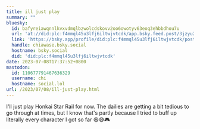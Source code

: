 ```yaml
---
title: ill just play
summary: ""
bluesky:
  id: bafyreiawqnnlkvxvdmqlbzwolcdskovv2oo6owotyv63eoq3ehbbdhou7u
  url: 'at://did:plc:f4mmql45u3lfj6iltwjvtcdk/app.bsky.feed.post/3jzyu2jgy2r2k'
  link: 'https://bsky.app/profile/did:plc:f4mmql45u3lfj6iltwjvtcdk/post/3jzyu2jgy2r2k'
  handle: chiawase.bsky.social
  hostname: bsky.social
  did: 'did:plc:f4mmql45u3lfj6iltwjvtcdk'
date: 2023-07-08T17:37:52+0800
mastodon:
  id: 110677791467636329
  username: chi
  hostname: social.lol
url: /2023/07/08/ill-just-play.html
---
```


I'll just play Honkai Star Rail for now. The dailies are getting a bit tedious to go through at times, but I know that's partly because I tried to buff up literally every character I got so far 😆😅🎮
